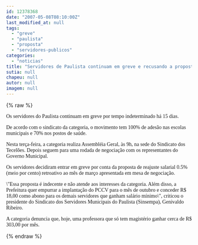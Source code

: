 ```yaml
---
id: 12378368
date: "2007-05-08T08:10:00Z"
last_modified_at: null
tags:
  - "greve"
  - "paulista"
  - "proposta"
  - "servidores-publicos"
categories:
  - "noticias"
title: "Servidores de Paulista continuam em greve e recusando a proposta de 0,5% de reajuste"
sutia: null
chapeu: null
autor: null
imagem: null
---
```

{% raw %}
<p><P><FONT face=Verdana>Os servidores do Paulista continuam em greve por tempo indeterminado há 15 dias. </FONT></P></p>
<p><P><FONT face=Verdana>De acordo com o sindicato da categoria, o movimento tem 100% de adesão nas escolas municipais e 70% nos postos de saúde.</FONT></P></p>
<p><P><FONT face=Verdana>Nesta terça-feira, a categoria realiza Assembléia Geral, às 9h, na sede do Sindicato dos Tecelões. Depois seguem para uma rodada de negociação com os representantes do Governo Municipal. </FONT></P></p>
<p><P><FONT face=Verdana>Os servidores decidiram entrar em greve por conta da proposta de reajuste salarial 0.5% (meio por cento) retroativo ao mês de março apresentada em mesa de negociação. </FONT></P></p>
<p><P><FONT face=Verdana>\"Essa proposta é indecente e não atende aos interesses da categoria. Além disso, a Prefeitura quer empurrar a implantação do PCCV para o mês de outubro e conceder R$ 18,00 como abono para os demais servidores que ganham salário mínimo\", criticou o presidente do Sindicato dos Servidores Municipais do Paulista (Sinsempa), Genivaldo Ribeiro.</FONT></P></p>
<p><P><FONT face=Verdana>A categoria denuncia que, hoje, uma professora que só tem magistério ganhar cerca de R$ 303,00 por mês.</FONT></P> </p>
{% endraw %}
